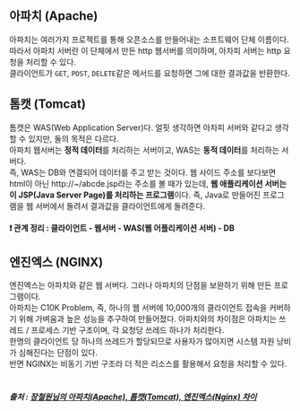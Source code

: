 ## 아파치 (Apache)
아파치는 여러가지 프로젝트를 통해 오픈소스를 만들어내는 소프트웨어 단체 이름이다.\
따라서 아파치 서버란 이 단체에서 만든 http 웹서버를 의미하며, 아차피 서버는 http 요청을 처리할 수 있다.\
클라이언트가 `GET`, `POST`, `DELETE`같은 메서드를 요청하면 그에 대한 결과값을 반환한다.


## 톰캣 (Tomcat)
톰캣은 WAS(Web Application Server)다. 얼핏 생각하면 아차피 서버와 같다고 생각할 수 있지만, 둘의 목적은 다르다.\
아파치 웹서버는 **정적 데이터**를 처리하는 서버이고, WAS는 **동적 데이터**를 처리하는 서버다.\
즉, WAS는 DB와 연결되어 데이터를 주고 받는 것이다. 웹 사이드 주소를 보다보면 html이 아닌 http://~/abcde.jsp라는 주소를 볼 때가 있는데, **웹 애플리케이션 서버는 이 JSP(Java Server Page)를 처리하는 프로그램**이다. 즉, Java로 만들어진 프로그램을 웹 서버에서 돌려서 결과값을 클라이언트에게 돌려준다.


#### ❗️ 관계 정리 : 클라이언트 - 웹서버 - WAS(웹 어플리케이션 서버) - DB


  
## 엔진엑스 (NGINX)
엔진엑스는 아파치와 같은 웹 서버다. 그러나 아파치의 단점을 보완하기 위해 만든 프로그램이다.\
아파치는 C10K Problem, 즉, 하나의 웹 서버에 10,000개의 클라이언트 접속을 커버하기 위해 가벼움과 높은 성능을 추구하여 만들어졌다. 아파치와의 차이점은 아파치는 쓰레드 / 프로세스 기반 구조이며, 각 요청당 쓰레드 하나가 처리한다.\
한명의 클라이언트 당 하나의 쓰레드가 할당되므로 사용자가 많아지면 시스템 자원 낭비가 심해진다는 단점이 있다.\
반면 NGINX는 비동기 기반 구조라 더 적은 리소스를 활용해서 요청을 처리할 수 있다.

#
##### 출처 : [장철원님의 아파치(Apache), 톰캣(Tomcat), 엔진엑스(Nginx) 차이](https://losskatsu.github.io/it-infra/webserver/#웹서버-아파치apache-톰캣tomcat-엔진엑스nginx-차이) 
